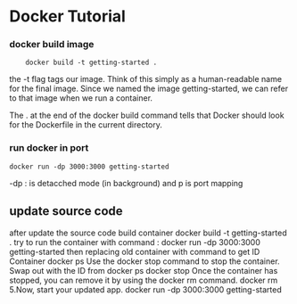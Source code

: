 # Docker Tutorial

### docker build image
        docker build -t getting-started .

the -t flag tags our image. Think of this simply as a human-readable name for the final image. Since we named the image getting-started, we can refer to that image when we run a container.

The . at the end of the docker build command tells that Docker should look for the Dockerfile in the current directory.

### run docker in port
    docker run -dp 3000:3000 getting-started

-dp : is detacched mode (in background) and p is port mapping

## update source code
after update the source code
build container
        docker build -t getting-started .
try to run the container with command : 
        docker run -dp 3000:3000 getting-started
 then replacing old container  with 
command to get ID Container
        docker ps
Use the docker stop command to stop the container.
   Swap out <the-container-id> with the ID from docker ps
    docker stop <the-container-id>
  Once the container has stopped, you can remove it by using the docker rm command.
    docker rm <the-container-id>
5.Now, start your updated app.
   docker run -dp 3000:3000 getting-started
